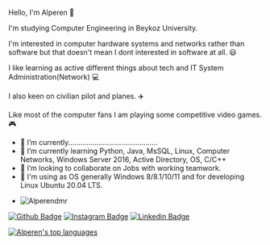 Hello, I'm Alperen 👋

I'm studying Computer Engineering in Beykoz University.

I'm interested in computer hardware systems and networks rather than software
but that doesn't mean I dont interested in software at all. 😃

I like learning as active different things about tech and IT System Administration(Network) 💻

I also keen on civilian pilot and planes. ✈️

Like most of the computer fans I am playing some competitive video games. 🎮


- 🔭 I’m currently............................................
- 🌱 I’m currently learning Python, Java, MsSQL, Linux, Computer Networks, Windows Server 2016, Active Directory, OS, C/C++
- 👯 I’m looking to collaborate on Jobs with working teamwork.
- 🔰 I'm using as OS generally Windows 8/8.1/10/11 and for developing Linux Ubuntu 20.04 LTS.
- <p align="left"> <img src="https://komarev.com/ghpvc/?username=Alperendmr&label=Profile%20views&color=0e75b6&style=flat" alt="Alperendmr" /> </p>

[![Github Badge](https://img.shields.io/badge/-Github-000?style=quare&labelColor=000&logo=Github&logoColor=white&link=link)](https://github.com/Alperendmr)
[![Instagram Badge](https://img.shields.io/badge/-Instagram-C13584?style=flat-quare&labelColor=C13584&logo=instagram&logoColor=white&link=link)](https://www.instagram.com/alperendmrtrk/)
[![Linkedin Badge](https://img.shields.io/badge/-Linkedin-4169E1?style=flat-quare&labelColor=4169E1&logo=linkedin&logoColor=white&link=link)](https://www.linkedin.com/in/alperen-demirt%C3%BCrko%C4%9Flu-460596202/)

[![Alperen's top languages](https://github-readme-stats.vercel.app/api/top-langs/?username=Alperendmr)](https://github.com/Alperendmr/github-readme-stats)
